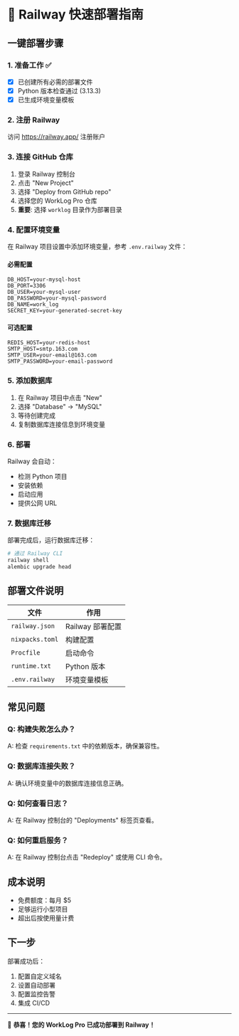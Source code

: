 # 🚀 Railway 快速部署指南

## 一键部署步骤

### 1. 准备工作 ✅
- [x] 已创建所有必需的部署文件
- [x] Python 版本检查通过 (3.13.3)
- [x] 已生成环境变量模板

### 2. 注册 Railway
访问 https://railway.app/ 注册账户

### 3. 连接 GitHub 仓库
1. 登录 Railway 控制台
2. 点击 "New Project"
3. 选择 "Deploy from GitHub repo"
4. 选择您的 WorkLog Pro 仓库
5. **重要**: 选择 `worklog` 目录作为部署目录

### 4. 配置环境变量
在 Railway 项目设置中添加环境变量，参考 `.env.railway` 文件：

#### 必需配置
```
DB_HOST=your-mysql-host
DB_PORT=3306
DB_USER=your-mysql-user
DB_PASSWORD=your-mysql-password
DB_NAME=work_log
SECRET_KEY=your-generated-secret-key
```

#### 可选配置
```
REDIS_HOST=your-redis-host
SMTP_HOST=smtp.163.com
SMTP_USER=your-email@163.com
SMTP_PASSWORD=your-email-password
```

### 5. 添加数据库
1. 在 Railway 项目中点击 "New"
2. 选择 "Database" → "MySQL"
3. 等待创建完成
4. 复制数据库连接信息到环境变量

### 6. 部署
Railway 会自动：
- 检测 Python 项目
- 安装依赖
- 启动应用
- 提供公网 URL

### 7. 数据库迁移
部署完成后，运行数据库迁移：
```bash
# 通过 Railway CLI
railway shell
alembic upgrade head
```

## 部署文件说明

| 文件 | 作用 |
|------|------|
| `railway.json` | Railway 部署配置 |
| `nixpacks.toml` | 构建配置 |
| `Procfile` | 启动命令 |
| `runtime.txt` | Python 版本 |
| `.env.railway` | 环境变量模板 |

## 常见问题

### Q: 构建失败怎么办？
A: 检查 `requirements.txt` 中的依赖版本，确保兼容性。

### Q: 数据库连接失败？
A: 确认环境变量中的数据库连接信息正确。

### Q: 如何查看日志？
A: 在 Railway 控制台的 "Deployments" 标签页查看。

### Q: 如何重启服务？
A: 在 Railway 控制台点击 "Redeploy" 或使用 CLI 命令。

## 成本说明
- 免费额度：每月 $5
- 足够运行小型项目
- 超出后按使用量计费

## 下一步
部署成功后：
1. 配置自定义域名
2. 设置自动部署
3. 配置监控告警
4. 集成 CI/CD

---

🎉 **恭喜！您的 WorkLog Pro 已成功部署到 Railway！**
